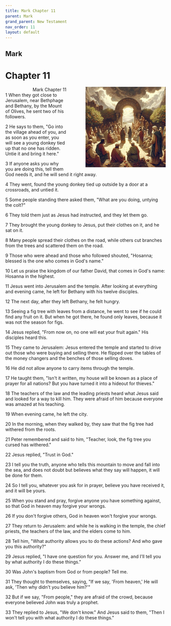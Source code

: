 ```yaml
---
title: Mark Chapter 11
parent: Mark
grand_parent: New Testament
nav_order: 11
layout: default
---
```


## Mark

# Chapter 11

<div style="clear: both; text-align: right;">
    <img src="/assets/Image/Mark/500/11.jpg" alt="Mark Chapter 11" class="chapter-image" style="max-width: 50%; height: auto; float: right; margin: 0 0 10px 10px; padding-left: 10%;">
    <figcaption style="font-size: 14px;">Mark Chapter 11</figcaption>
</div>
1 When they got close to Jerusalem, near Bethphage and Bethany, by the Mount of Olives, he sent two of his followers.

2 He says to them, "Go into the village ahead of you, and as soon as you enter, you will see a young donkey tied up that no one has ridden. Untie it and bring it here."

3 If anyone asks you why you are doing this, tell them God needs it, and he will send it right away.

4 They went, found the young donkey tied up outside by a door at a crossroads, and untied it.

5 Some people standing there asked them, "What are you doing, untying the colt?"

6 They told them just as Jesus had instructed, and they let them go.

7 They brought the young donkey to Jesus, put their clothes on it, and he sat on it.

8 Many people spread their clothes on the road, while others cut branches from the trees and scattered them on the road.

9 Those who were ahead and those who followed shouted, "Hosanna; blessed is the one who comes in God's name."

10 Let us praise the kingdom of our father David, that comes in God's name: Hosanna in the highest.

11 Jesus went into Jerusalem and the temple. After looking at everything and evening came, he left for Bethany with his twelve disciples.

12 The next day, after they left Bethany, he felt hungry.

13 Seeing a fig tree with leaves from a distance, he went to see if he could find any fruit on it. But when he got there, he found only leaves, because it was not the season for figs.

14 Jesus replied, "From now on, no one will eat your fruit again." His disciples heard this.

15 They came to Jerusalem: Jesus entered the temple and started to drive out those who were buying and selling there. He flipped over the tables of the money changers and the benches of those selling doves.

16 He did not allow anyone to carry items through the temple.

17 He taught them, "Isn't it written, my house will be known as a place of prayer for all nations? But you have turned it into a hideout for thieves."

18 The teachers of the law and the leading priests heard what Jesus said and looked for a way to kill him. They were afraid of him because everyone was amazed at his teaching.

19 When evening came, he left the city.

20 In the morning, when they walked by, they saw that the fig tree had withered from the roots.

21 Peter remembered and said to him, "Teacher, look, the fig tree you cursed has withered."

22 Jesus replied, "Trust in God."

23 I tell you the truth, anyone who tells this mountain to move and fall into the sea, and does not doubt but believes what they say will happen, it will be done for them.

24 So I tell you, whatever you ask for in prayer, believe you have received it, and it will be yours.

25 When you stand and pray, forgive anyone you have something against, so that God in heaven may forgive your wrongs.

26 If you don't forgive others, God in heaven won't forgive your wrongs.

27 They return to Jerusalem: and while he is walking in the temple, the chief priests, the teachers of the law, and the elders come to him.

28 Tell him, "What authority allows you to do these actions? And who gave you this authority?"

29 Jesus replied, "I have one question for you. Answer me, and I'll tell you by what authority I do these things."

30 Was John's baptism from God or from people? Tell me.

31 They thought to themselves, saying, "If we say, 'From heaven,' He will ask, 'Then why didn't you believe him?'"

32 But if we say, "From people," they are afraid of the crowd, because everyone believed John was truly a prophet.

33 They replied to Jesus, "We don't know." And Jesus said to them, "Then I won't tell you with what authority I do these things."


